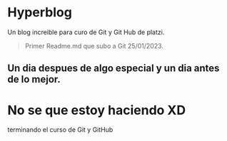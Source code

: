 # Hyperblog
 Un blog increible para curo de Git y Git Hub de platzi.
 
 > Primer Readme.md que subo a Git 25/01/2023.

 ## Un dia despues de algo especial y un dia antes de lo mejor.



 # No se que estoy haciendo XD
 terminando el curso de Git y GitHub
   